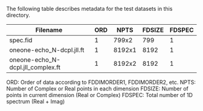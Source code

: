 The following table describes metadata for the test datasets in this
directory.

| Filename                          | ORD  | NPTS   | FDSIZE | FDSPEC |
|-----------------------------------|------|--------|--------|--------|
| spec.fid                          | 1    | 799x2  | 799    | 1      |
| oneone-echo_N-dcpl.jll.ft         | 1    | 8192x1 | 8192   | 1      |
| oneone-echo_N-dcpl.jll_complex.ft | 1    | 8192x2 | 8192   | 1      |

ORD: Order of data according to FDDIMORDER1, FDDIMORDER2, etc.
NPTS: Number of Complex or Real points in each dimension
FDSIZE: Number of points in current dimension (Real or Complex)
FDSPEC: Total number of 1D spectrum (Real + Imag)
